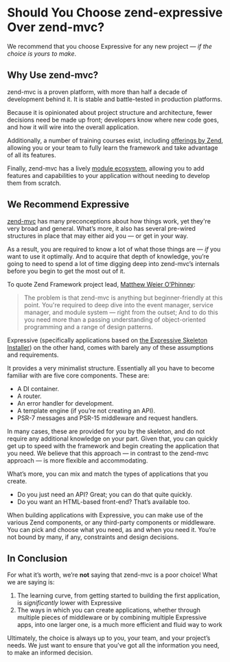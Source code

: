 # Should You Choose zend-expressive Over zend-mvc?

We recommend that you choose Expressive for any new project &mdash; _if the
choice is yours to make_.

## Why Use zend-mvc?

zend-mvc is a proven platform, with more than half a decade of development
behind it. It is stable and battle-tested in production platforms.

Because it is opinionated about project structure and architecture, fewer
decisions need be made up front; developers know where new code goes, and how it
will wire into the overall application.

Additionally, a number of training courses exist, including [offerings by
Zend](http://www.zend.com/en/services/training/zf-fundamentals-i), allowing you
or your team to fully learn the framework and take advantage of all its features.

Finally, zend-mvc has a lively [module ecosystem](https://packagist.org/search/?q=zf2),
allowing you to add features and capabilities to your application without
needing to develop them from scratch.

## We Recommend Expressive

[zend-mvc](https://docs.zendframework.com/zend-mvc/) has many preconceptions
about how things work, yet they're very broad and general. What’s more, it
also has several pre-wired structures in place that may either aid you &mdash;
or get in your way.

As a result, you are required to know a lot of what those things are &mdash; *if* you
want to use it optimally. And to acquire that depth of knowledge, you’re going
to need to spend a lot of time digging deep into zend-mvc’s internals before
you begin to get the most out of it.

To quote Zend Framework project lead, [Matthew Weier O’Phinney](https://mwop.net):

> The problem is that zend-mvc is anything but beginner-friendly at this point.
> You're required to deep dive into the event manager, service manager, and
> module system &mdash; right from the outset; And to do this you need more than a
> passing understanding of object-oriented programming and a range of design
> patterns.

Expressive (specifically applications based on
[the Expressive Skeleton Installer](getting-started/quick-start.md))
on the other hand, comes with barely any of these assumptions and requirements.

It provides a very minimalist structure. Essentially all you have to become
familiar with are five core components. These are:

- A DI container.
- A router.
- An error handler for development.
- A template engine (if you’re not creating an API).
- PSR-7 messages and PSR-15 middleware and request handlers.

In many cases, these are provided for you by the skeleton, and do not require
any additional knowledge on your part. Given that, you can quickly get up to
speed with the framework and begin creating the application that you need. We
believe that this approach &mdash; in contrast to the zend-mvc approach &mdash;
is more flexible and accommodating.

What’s more, you can mix and match the types of applications that you create.

- Do you just need an API? Great; you can do that quite quickly.
- Do you want an HTML-based front-end? That’s available too.

When building applications with Expressive, you can make use of the various Zend
components, or any third-party components or middleware. You can pick and
choose what you need, as and when you need it. You’re not bound by many, if
any, constraints and design decisions.

## In Conclusion

For what it’s worth, we’re **not** saying that zend-mvc is a poor choice!  What
we are saying is:

1. The learning curve, from getting started to building the first application,
   is _significantly_ lower with Expressive
2. The ways in which you can create applications, whether through multiple
   pieces of middleware or by combining multiple Expressive apps, into one
   larger one, is a much more efficient and fluid way to work

Ultimately, the choice is always up to you, your team, and your project’s needs.
We just want to ensure that you’ve got all the information you need, to make an
informed decision.
